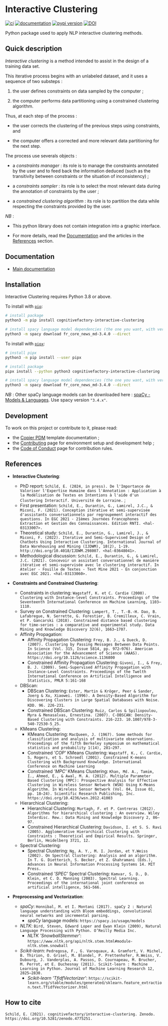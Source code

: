 # Interactive Clustering

[![ci](https://github.com/cognitivefactory/interactive-clustering/workflows/ci/badge.svg)](https://github.com/cognitivefactory/interactive-clustering/actions?query=workflow%3Aci)
[![documentation](https://img.shields.io/badge/docs-mkdocs%20material-blue.svg?style=flat)](https://cognitivefactory.github.io/interactive-clustering/)
[![pypi version](https://img.shields.io/pypi/v/cognitivefactory-interactive-clustering.svg)](https://pypi.org/project/cognitivefactory-interactive-clustering/)
[![DOI](https://zenodo.org/badge/DOI/10.5281/zenodo.4775251.svg)](https://doi.org/10.5281/zenodo.4775251)

Python package used to apply NLP interactive clustering methods.


## <a name="Description"></a> Quick description

_Interactive clustering_ is a method intended to assist in the design of a training data set.

This iterative process begins with an unlabeled dataset, and it uses a sequence of two substeps :

1. the user defines constraints on data sampled by the computer ;

2. the computer performs data partitioning using a constrained clustering algorithm.

Thus, at each step of the process :

- the user corrects the clustering of the previous steps using constraints, and

- the computer offers a corrected and more relevant data partitioning for the next step.

The process use severals objects :

- a _constraints manager_ : its role is to manage the constraints annotated by the user and to feed back the information deduced (such as the transitivity between constraints or the situation of inconsistency) ;

- a _constraints sampler_ : its role is to select the most relevant data during the annotation of constraints by the user ;

- a _constrained clustering algorithm_ : its role is to partition the data while respecting the constraints provided by the user.

_NB_ :

- This python library does not contain integration into a graphic interface.

- For more details, read the [Documentation](#Documentation) and the articles in the [References](#References) section.


## <a name="Documentation"></a> Documentation

- [Main documentation](https://cognitivefactory.github.io/interactive-clustering/)


## <a name="Installation"></a> Installation

Interactive Clustering requires Python 3.8 or above.

To install with [`pip`](https://github.com/pypa/pip):

```bash
# install package
python3 -m pip install cognitivefactory-interactive-clustering

# install spacy language model dependencies (the one you want, with version "3.4.x")
python3 -m spacy download fr_core_news_md-3.4.0 --direct
```

To install with [`pipx`](https://github.com/pypa/pipx):

```bash
# install pipx
python3 -m pip install --user pipx

# install package
pipx install --python python3 cognitivefactory-interactive-clustering

# install spacy language model dependencies (the one you want, with version "3.4.x")
python3 -m spacy download fr_core_news_md-3.4.0 --direct
```

_NB_ : Other spaCy language models can be downloaded here : [spaCy - Models & Languages](https://spacy.io/usage/models). Use spacy version `"3.4.x"`.


## <a name="Development"></a> Development

To work on this project or contribute to it, please read:

- the [Copier PDM](https://pawamoy.github.io/copier-pdm/) template documentation ;
- the [Contributing](https://cognitivefactory.github.io/interactive-clustering/contributing/) page for environment setup and development help ;
- the [Code of Conduct](https://cognitivefactory.github.io/interactive-clustering/code_of_conduct/) page for contribution rules.


## <a name="References"></a> References

- **Interactive Clustering**:
	- PhD report: `Schild, E. (2024, in press). De l'Importance de Valoriser l'Expertise Humaine dans l'Annotation : Application à la Modélisation de Textes en Intentions à l'aide d'un Clustering Interactif. Université de Lorraine.` ;
	- First presentation: `Schild, E., Durantin, G., Lamirel, J.C., & Miconi, F. (2021). Conception itérative et semi-supervisée d'assistants conversationnels par regroupement interactif des questions. In EGC 2021 - 21èmes Journées Francophones Extraction et Gestion des Connaissances. Edition RNTI. <hal-03133007>.`
	- Theoretical study: `Schild, E., Durantin, G., Lamirel, J., & Miconi, F. (2022). Iterative and Semi-Supervised Design of Chatbots Using Interactive Clustering. International Journal of Data Warehousing and Mining (IJDWM), 18(2), 1-19. http://doi.org/10.4018/IJDWM.298007. <hal-03648041>.`
	- Methodological discussion: `Schild, E., Durantin, G., & Lamirel, J.C. (2021). Concevoir un assistant conversationnel de manière itérative et semi-supervisée avec le clustering interactif. In Atelier - Fouille de Textes - Text Mine 2021 - En conjonction avec EGC 2021. <hal-03133060>.`

- **Constraints and Constrained Clustering**:
	- Constraints in clustering: `Wagstaff, K. et C. Cardie (2000). Clustering with Instance-level Constraints. Proceedings of the Seventeenth International Conference on Machine Learning, 1103–1110.`
	- Survey on Constrained Clustering: `Lampert, T., T.-B.-H. Dao, B. Lafabregue, N. Serrette, G. Forestier, B. Cremilleux, C. Vrain, et P. Gancarski (2018). Constrained distance based clustering for time-series : a comparative and experimental study. Data Mining and Knowledge Discovery 32(6), 1663–1707.`
	- Affinity Propagation:
		- Affinity Propagation Clustering: `Frey, B. J., & Dueck, D. (2007). Clustering by Passing Messages Between Data Points. In Science (Vol. 315, Issue 5814, pp. 972–976). American Association for the Advancement of Science (AAAS). https://doi.org/10.1126/science.1136800`
		- Constrained Affinity Propagation Clustering: `Givoni, I., & Frey, B. J. (2009). Semi-Supervised Affinity Propagation with Instance-Level Constraints. Proceedings of the Twelth International Conference on Artificial Intelligence and Statistics, PMLR 5:161-168`
	- DBScan:
		- DBScan Clustering: `Ester, Martin & Kröger, Peer & Sander, Joerg & Xu, Xiaowei. (1996). A Density-Based Algorithm for Discovering Clusters in Large Spatial Databases with Noise. KDD. 96. 226-231`.
		- Constrained DBScan Clustering: `Ruiz, Carlos & Spiliopoulou, Myra & Menasalvas, Ernestina. (2007). C-DBSCAN: Density-Based Clustering with Constraints. 216-223. 10.1007/978-3-540-72530-5_25.`
	- KMeans Clustering:
		- KMeans Clustering: `MacQueen, J. (1967). Some methods for classification and analysis of multivariate observations. Proceedings of the fifth Berkeley symposium on mathematical statistics and probability 1(14), 281–297.`
		- Constrained _'COP'_ KMeans Clustering: `Wagstaff, K., C. Cardie, S. Rogers, et S. Schroedl (2001). Constrained K-means Clustering with Background Knowledge. International Conference on Machine Learning`
		- Constrained _'MPC'_ KMeans Clustering: `Khan, Md. A., Tamim, I., Ahmed, E., & Awal, M. A. (2012). Multiple Parameter Based Clustering (MPC): Prospective Analysis for Effective Clustering in Wireless Sensor Network (WSN) Using K-Means Algorithm. In Wireless Sensor Network (Vol. 04, Issue 01, pp. 18–24). Scientific Research Publishing, Inc. https://doi.org/10.4236/wsn.2012.41003`
	- Hierarchical Clustering:
		- Hierarchical Clustering: `Murtagh, F. et P. Contreras (2012). Algorithms for hierarchical clustering : An overview. Wiley Interdisc. Rew.: Data Mining and Knowledge Discovery 2, 86–97.`
		- Constrained Hierarchical Clustering: `Davidson, I. et S. S. Ravi (2005). Agglomerative Hierarchical Clustering with Constraints : Theoretical and Empirical Results. Springer, Berlin, Heidelberg 3721, 12.`
	- Spectral Clustering:
		- Spectral Clustering: `Ng, A. Y., M. I. Jordan, et Y.Weiss (2002). On Spectral Clustering: Analysis and an algorithm. In T. G. Dietterich, S. Becker, et Z. Ghahramani (Eds.), Advances in Neural Information Processing Systems 14. MIT Press.`
		- Constrained _'SPEC'_ Spectral Clustering: `Kamvar, S. D., D. Klein, et C. D. Manning (2003). Spectral Learning. Proceedings of the international joint conference on artificial intelligence, 561–566.`

- **Preprocessing and Vectorization**:
	- _spaCy_: `Honnibal, M. et I. Montani (2017). spaCy 2 : Natural language understanding with Bloom embeddings, convolutional neural networks and incremental parsing.`
		- _spaCy_ language models: `https://spacy.io/usage/models`
	- _NLTK_: `Bird, Steven, Edward Loper and Ewan Klein (2009), Natural Language Processing with Python. O’Reilly Media Inc.`
		- _NLTK_ _'SnowballStemmer'_: `https://www.nltk.org/api/nltk.stem.html#module-nltk.stem.snowball`
	- _Scikit-learn_: `Pedregosa, F., G. Varoquaux, A. Gramfort, V. Michel, B. Thirion, O. Grisel, M. Blondel, P. Prettenhofer, R.Weiss, V. Dubourg, J. Vanderplas, A. Passos, D. Cournapeau, M. Brucher, M. Perrot, et E. Duchesnay (2011). Scikit-learn : Machine Learning in Python. Journal of Machine Learning Research 12, 2825–2830.`
		- _Scikit-learn_ _'TfidfVectorizer'_: `https://scikit-learn.org/stable/modules/generated/sklearn.feature_extraction.text.TfidfVectorizer.html`


## <a name="How to cite"></a> How to cite

`Schild, E. (2021). cognitivefactory/interactive-clustering. Zenodo. https://doi.org/10.5281/zenodo.4775251.`
